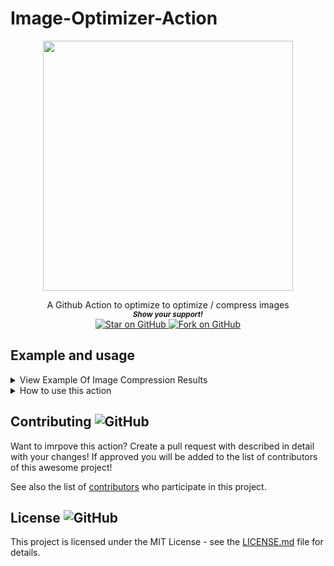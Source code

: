 # Image-Optimizer-Action

<p align="center">
  <img height="400" src="https://capsule-render.vercel.app/api?type=waving&color=03a9f4&height=300&section=header&text=Image%20Optimizer%20Action&fontSize=60&fontColor=ffffff&animation=fadeIn&fontAlignY=38&desc=Created%20by%20github.com/MarketingPipeline%20&descAlignY=51&descAlign=50" />
</p>
<div align="center">
A Github Action to optimize  to optimize / compress images
  
  
   <br>
  <small> <b><i>Show your support!</i> </b></small>
  <br>
   <a href="https://github.com/MarketingPipeline/Image-Optimizer-Action">
    <img title="Star on GitHub" src="https://img.shields.io/github/stars/MarketingPipeline/Image-Optimizer-Action.svg?style=social&label=Star">
  </a>
  <a href="https://github.com/MarketingPipeline/Image-Optimizer-Action/fork">
    <img title="Fork on GitHub" src="https://img.shields.io/github/forks/MarketingPipeline/Image-Optimizer-Action.svg?style=social&label=Fork">
  </a>
   </p>  
 </div>



	

## Example and usage


<details>
<summary> View Example Of Image Compression Results </summary>

<br>

         ✅  [OPTIMIZED] ./image_1.png                                                   
             PNG/RGBA: 516.6 KB  ->  PNG/RGBA: 490.8 KB 🔻 5.0%
         ✅  [OPTIMIZED] ./image_2.png                                               
             PNG/RGBA: 771.8 KB  ->  PNG/RGBA: 741.5 KB 🔻 3.9%
         ✅  [OPTIMIZED] ./image_3.png                                                    
             PNG/RGBA: 737.3 KB  ->  PNG/RGBA: 707.8 KB 🔻 4.0%
         ✅  [OPTIMIZED] ./image_4.png                                                    
             PNG/RGBA: 31.4 KB  ->  PNG/RGBA: 30.7 KB 🔻 2.3%
         ✅  [OPTIMIZED] ./image_5.png                                        
             PNG/RGBA: 203.9 KB  ->  PNG/RGBA: 200.0 KB 🔻 1.9%
         ✅  [OPTIMIZED] ./image_6.png                                          
             PNG/RGBA: 534.2 KB  ->  PNG/RGBA: 514.5 KB 🔻 3.7%
             ----------------------------------------
             Processed 6 files (2.7 MB) in 4.3s (1.4 f/s).
             Optimized 6 files.
             Average savings: 18.3 KB per optimized file
             Total space saved: 109.9 KB / 3.9%


</details>


<details>
<summary>How to use this action</summary>
<br><br>     

<b><i>Note:</b></i> By DEFAULT all supported image file types in the root of your repo excluding sub-folders will be optimized. (SVG images are NOT supported)

<br>

<details>
<summary> 
To optimize a single image file:
</summary>

<br>


       - uses: MarketingPipeline/Image-Optimizer-Action@latest
         with:
           filename: filename.jpg
       


</details>

<br><br>

<details>
<summary>       
To optimize all image files in a directory and all of its subdirectories:
</summary>

<br>

       - uses: MarketingPipeline/Image-Optimizer-Action@latest
         with:
           filename: /example_folder_path/
           recursion: true




</details>

<br><br>

<details>
<summary>
To optimize all image files in a directory, without recursion:
</summary>

<br>

       - uses: MarketingPipeline/Image-Optimizer-Action@latest
         with:
           filename: /example_folder_path/



</details>

<br><br>



<details>
<summary>Workflow Example(s)</summary>

<br><br>

<details>
<summary> View Example <b>Workflow Usage</b></summary> 
<br><br>

    - uses: actions/checkout@v2
    - uses: MarketingPipeline/Image-Optimizer-Action@latest
 
    - name: Commit and Push Optimized Images
      run: |
         git config --global user.name "github-actions[bot]"
         git config --global user.email "41898282+github-actions[bot]@users.noreply.github.com"
         git add -A
         git commit -m "Added Optimized Images"
         git push
         
</details>

<br>

Example [workflow file](.github/workflows/example_workflow.yaml)         

</details>



<br><br>


</details>


## Contributing ![GitHub](https://img.shields.io/github/contributors/MarketingPipeline/Image-Optimizer-Action)

Want to imrpove this action? Create a pull request with described in detail with your changes! If approved you will be added to the list of contributors of this awesome project!

See also the list of
[contributors](https://github.com/MarketingPipeline/Image-Optimizer-Action/graphs/contributors) who
participate in this project.

## License ![GitHub](https://img.shields.io/github/license/MarketingPipeline/Image-Optimizer-Action)

This project is licensed under the MIT License - see the
[LICENSE.md](https://github.com/MarketingPipeline/Image-Optimizer-Action/blob/main/LICENSE) file for
details.
